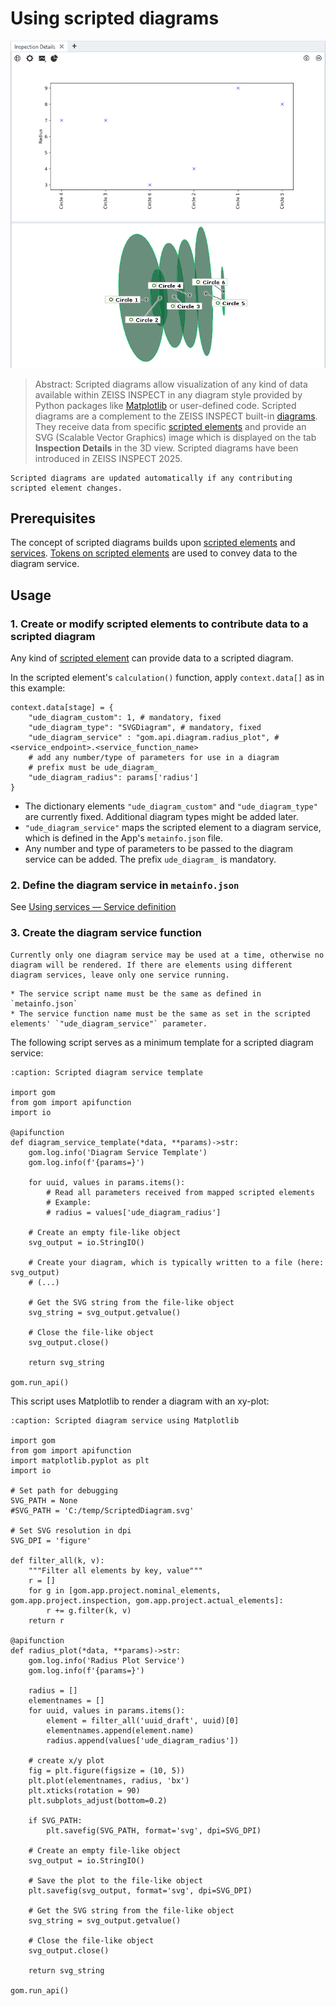 # Using scripted diagrams

![Scripted diagram](assets/scripted_diagrams.png)

> Abstract: Scripted diagrams allow visualization of any kind of data available within ZEISS INSPECT in any diagram style provided by Python packages like [Matplotlib](https://matplotlib.org/) or user-defined code. Scripted diagrams are a complement to the ZEISS INSPECT built-in [diagrams](https://techguide.zeiss.com/en/zeiss-inspect-2023/article/general_view_diagram.html). They receive data from specific [scripted elements](../scripted_elements/scripted_elements_introduction.md) and provide an SVG (Scalable Vector Graphics) image which is displayed on the tab **Inspection Details** in the 3D view. Scripted diagrams have been introduced in ZEISS INSPECT 2025.

```{note}
Scripted diagrams are updated automatically if any contributing scripted element changes.
```

## Prerequisites

The concept of scripted diagrams builds upon [scripted elements](../scripted_elements/scripted_elements_introduction.md) and [services](../using_services/using_services.md). [Tokens on scripted elements](../scripted_elements/tokens_on_scripted_elements) are used to convey data to the diagram service.

## Usage

### 1. Create or modify scripted elements to contribute data to a scripted diagram

Any kind of [scripted element](../scripted_elements/scripted_elements_introduction.md) can provide data to a scripted diagram.

In the scripted element's `calculation()` function, apply `context.data[]` as in this example:

```{code-block} python
context.data[stage] = {
    "ude_diagram_custom": 1, # mandatory, fixed
    "ude_diagram_type": "SVGDiagram", # mandatory, fixed
    "ude_diagram_service" : "gom.api.diagram.radius_plot", # <service_endpoint>.<service_function_name>
    # add any number/type of parameters for use in a diagram
    # prefix must be ude_diagram_
    "ude_diagram_radius": params['radius'] 
}
```

* The dictionary elements `"ude_diagram_custom"` and `"ude_diagram_type"` are currently fixed. Additional diagram types might be added later.
* `"ude_diagram_service"` maps the scripted element to a diagram service, which is defined in the App's `metainfo.json` file.
* Any number and type of parameters to be passed to the diagram service can be added. The prefix `ude_diagram_` is mandatory.

### 2. Define the diagram service in `metainfo.json`

See <a href="../using_services/using_services.html#service-definition">Using services &mdash; Service definition</a>

### 3. Create the diagram service function

```{warning}
Currently only one diagram service may be used at a time, otherwise no diagram will be rendered. If there are elements using different diagram services, leave only one service running.
```

```{important}
* The service script name must be the same as defined in `metainfo.json`
* The service function name must be the same as set in the scripted elements' `"ude_diagram_service"` parameter.
```

The following script serves as a minimum template for a scripted diagram service:
```{code-block} python
:caption: Scripted diagram service template

import gom
from gom import apifunction
import io

@apifunction
def diagram_service_template(*data, **params)->str:
    gom.log.info('Diagram Service Template')
    gom.log.info(f'{params=}')
        
    for uuid, values in params.items():
        # Read all parameters received from mapped scripted elements
        # Example:
        # radius = values['ude_diagram_radius']

    # Create an empty file-like object
    svg_output = io.StringIO()
    
    # Create your diagram, which is typically written to a file (here: svg_output)
    # (...)
    
    # Get the SVG string from the file-like object
    svg_string = svg_output.getvalue()
    
    # Close the file-like object
    svg_output.close()

    return svg_string

gom.run_api()
```

This script uses Matplotlib to render a diagram with an xy-plot:

```{code-block} python
:caption: Scripted diagram service using Matplotlib

import gom
from gom import apifunction
import matplotlib.pyplot as plt
import io

# Set path for debugging
SVG_PATH = None
#SVG_PATH = 'C:/temp/ScriptedDiagram.svg'

# Set SVG resolution in dpi
SVG_DPI = 'figure'

def filter_all(k, v):
    """Filter all elements by key, value"""
    r = []
    for g in [gom.app.project.nominal_elements, gom.app.project.inspection, gom.app.project.actual_elements]:
        r += g.filter(k, v)
    return r

@apifunction
def radius_plot(*data, **params)->str:
    gom.log.info('Radius Plot Service')
    gom.log.info(f'{params=}')

    radius = []
    elementnames = []    
    for uuid, values in params.items():
        element = filter_all('uuid_draft', uuid)[0]
        elementnames.append(element.name)
        radius.append(values['ude_diagram_radius'])
    
    # create x/y plot
    fig = plt.figure(figsize = (10, 5))
    plt.plot(elementnames, radius, 'bx')
    plt.xticks(rotation = 90)
    plt.subplots_adjust(bottom=0.2)

    if SVG_PATH:
        plt.savefig(SVG_PATH, format='svg', dpi=SVG_DPI)
    
    # Create an empty file-like object
    svg_output = io.StringIO()
    
    # Save the plot to the file-like object
    plt.savefig(svg_output, format='svg', dpi=SVG_DPI)
    
    # Get the SVG string from the file-like object
    svg_string = svg_output.getvalue()
    
    # Close the file-like object
    svg_output.close()

    return svg_string
    
gom.run_api()
```
